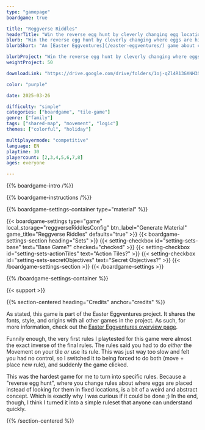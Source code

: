 ```yaml
---
type: "gamepage"
boardgame: true

title: "Reggverse Riddles"
headerTitle: "Win the reverse egg hunt by cleverly changing egg locations just before you decide to look."
blurb: "Win the reverse egg hunt by cleverly changing where eggs are hidden just before you decide to look."
blurbShort: "An [Easter Eggventures](/easter-eggventures/) game about changing the rules that determine where eggs are hidden ... just before you decide to look and collec them."

blurbProject: "Win the reverse egg hunt by cleverly changing where eggs are hidden just before you decide to look."
weightProject: 50

downloadLink: "https://drive.google.com/drive/folders/1oj-qZl4R13GXNH3SY5G2S4GqfM-IxhsH"

color: "purple"

date: 2025-03-26

difficulty: "simple"
categories: ["boardgame", "tile-game"]
genre: ["family"]
tags: ["shared-map", "movement", "logic"]
themes: ["colorful", "holiday"]

multiplayermode: "competitive"
language: EN
playtime: 30
playercount: [2,3,4,5,6,7,8]
ages: everyone

---
```


{{% boardgame-intro /%}}

{{% boardgame-instructions /%}}

{{% boardgame-settings-container type="material" %}}

{{< boardgame-settings type="game" local_storage="reggverseRiddlesConfig" btn_label="Generate Material" game_title="Reggverse Riddles" defaults="true" >}}
  {{< boardgame-settings-section heading="Sets" >}}
    {{< setting-checkbox id="setting-sets-base" text="Base Game?" checked="checked" >}}
    {{< setting-checkbox id="setting-sets-actionTiles" text="Action Tiles?" >}}
    {{< setting-checkbox id="setting-sets-secretObjectives" text="Secret Objectives?" >}}
  {{< /boardgame-settings-section >}}
{{< /boardgame-settings >}}

{{% /boardgame-settings-container %}}

{{< support >}}

{{% section-centered heading="Credits" anchor="credits" %}}

As stated, this game is part of the Easter Eggventures project. It shares the fonts, style, and origins with all other games in the project. As such, for more information, check out the [Easter Eggventures overview page](/easter-eggventures/).

Funnily enough, the very first rules I playtested for this game were almost the exact inverse of the final rules. The rules said you had to do _either_ the Movement on your tile _or_ use its rule. This was just way too slow and felt you had no control, so I switched it to being forced to do both (move + place new rule), and suddenly the game clicked.

This was the hardest game for me to turn into specific rules. Because a "reverse egg hunt", where you change rules about where eggs are placed instead of looking for them in fixed locations, is a bit of a weird and abstract concept. Which is exactly why I was curious if it could be done ;) In the end, though, I think I turned it into a simple ruleset that anyone can understand quickly.

{{% /section-centered %}}